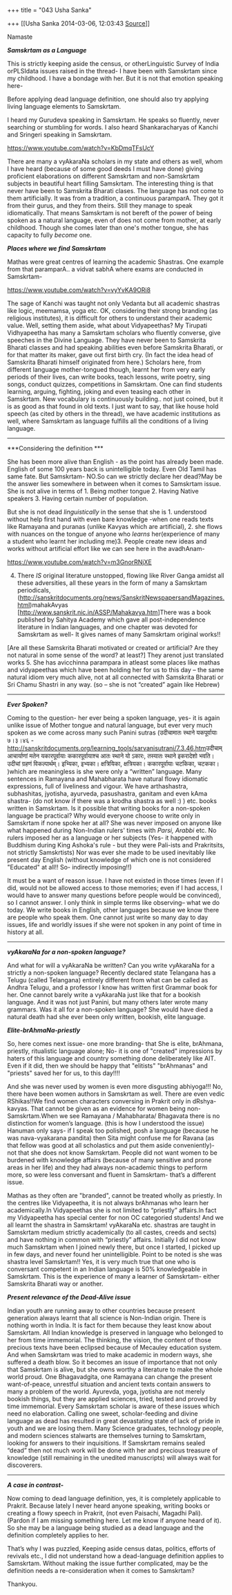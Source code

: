 +++
title = "043 Usha Sanka"

+++
[[Usha Sanka	2014-03-06, 12:03:43 [Source](https://groups.google.com/g/samskrita/c/PR2bj1VMfvw)]]



Namaste

***Samskrtam as a Language***

This is strictly keeping aside the census, or otherLinguistic Survey of India orPLSIdata issues raised in the thread- I have been with Samskrtam since my childhood. I have a bondage with her. But it is not that emotion speaking here-

Before applying dead language definition, one should also try applying living language elements to Samskrtam.

I heard my Gurudeva speaking in Samskrtam. He speaks so fluently, never searching or stumbling for words. I also heard Shankaracharyas of Kanchi and Sringeri speaking in Samskrtam.

<https://www.youtube.com/watch?v=KbDmqTFsUcY>  

There are many a vyAkaraNa scholars in my state and others as well, whom I have heard (because of some good deeds I must have done) giving proficient elaborations on different Samskrtam and non-Samskrtam subjects in beautiful heart filling Samskrtam. The interesting thing is that never have been to Samskrita Bharati clases. The language has not come to them artificially. It was from a tradition, a continuous paramparA. They got it from their gurus, and they from theirs. Still they manage to speak idiomatically. That means Samskrtam is not bereft of the power of being spoken as a natural language, even of does not come from mother, at early childhood. Though she comes later than one's mother tongue, she has capacity to fully *become* one.



***Places where we find Samskrtam***

Mathas were great centres of learning the academic Shastras. One example from that paramparA.. a vidvat sabhA where exams are conducted in Samskrtam-

<https://www.youtube.com/watch?v=vyYvKA9ORi8>

The sage of Kanchi was taught not only Vedanta but all academic shastras like logic, meemamsa, yoga etc. OK, considering their strong branding (as religious institutes), it is difficult for others to understand their academic value. Well, setting them aside, what about Vidyapeethas? My Tirupati Vidhyapeetha has many a Samskrtam scholars who fluently converse, give speeches in the Divine Language. They have never been to Samskrita Bharati classes and had speaking abilities even before Samskrita Bharati, or for that matter its maker, gave out first birth cry. (In fact the idea head of Samskrita Bharati himself originated from here.) Scholars here, from different language mother-tongued though, learnt her from very early periods of their lives, can write books, teach lessons, write poetry, sing songs, conduct quizzes, competitions in Samskrtam. One can find students learning, arguing, fighting, joking and even teasing each other in Samskrtam. New vocabulary is continuously building.. not just coined, but it is as good as that found in old texts. I just want to say, that like house hold speech (as cited by others in the thread), we have academic institutions as well, where Samskrtam as language fulfills all the conditions of a living language.

******

***Considering the definition ***

She has been more alive than English - as the point has already been made. English of some 100 years back is unintelligible today. Even Old Tamil has same fate. But Samskrtam- NO.So can we strictly declare her dead?May be the answer lies somewhere in between when it comes to Samskrtam issue. She is not alive in terms of 1. Being mother tongue 2. Having Native speakers 3. Having certain number of population.

But she is not dead *linguistically* in the sense that she is 1. understood without help first hand with even bare knowledge -when one reads texts like Ramayana and puranas (unlike Kavyas which are artificial), 2. she flows with nuances on the tongue of anyone who *learns* her(experience of many a student who learnt her including me)3. People create new ideas and works without artificial effort like we can see here in the avadhAnam-

<https://www.youtube.com/watch?v=m3GnorRNjXE>  

4. There *IS* original literature unstopped, flowing like River Ganga amidst all these adversities, all these years in the form of many a Samskrtam periodicals, (<http://sanskritdocuments.org/news/SanskritNewspapersandMagazines.html>)mahakAvyas \[<http://www.sanskrit.nic.in/ASSP/Mahakavya.htm>\]There was a book published by Sahitya Academy which gave all post-independence literature in Indian languages, and one chapter was devoted for Samskrtam as well- It gives names of many Samskrtam original works!!

\[Are all these Samskrita Bharati motivated or created or artificial? Are they not natural in some sense of the word? at least?\] They arenot just translated works 5. She has avicchinna parampara in atleast some places like mathas and vidyapeethas which have been holding her for us to this day – the same natural idiom very much alive, not at all connected with Samskrita Bharati or Sri Chamu Shastri in any way. (so – she is not “created” again like Hebrew)

******

***Ever Spoken?***

Coming to the question- her ever being a spoken language, yes- it is again unlike issue of Mother tongue and natural language, but ever very much spoken as we come across many such Panini sutras (उदीचामातः स्थाने यकपूर्वायाः ७।३।४६ -<http://sanskritdocuments.org/learning_tools/sarvanisutrani/7.3.46.htm>उदीचाम् आचार्याणां मतेन यकारपूर्वायाः ककारपूर्वायाश्च आतः स्थाने यो ऽकारः, तस्यातः स्थाने इकरादेशो भवति। उदीचां ग्रहणं विकल्पार्थम्। इभ्यिका, इभ्यका। क्षत्रियिका, क्षत्रियका। ककारपूर्वायाः चटकिका, चटकका। )which are meaningless is she were only a “written” language. Many sentences in Ramayana and Mahabharata have natural flowy idiomatic expressions, full of liveliness and vigour. We have arthashastra, subhashitas, jyotisha, ayurveda, pasushastra, ganitam and even kAma shastra- (do not know if there was a krodha shastra as well :) ) etc. books written in Samskrtam. Is it possible that writing books for a non-spoken language be practical? Why would everyone choose to write only in Samskrtam if none spoke her at all? She was never imposed on anyone like what happened during Non-Indian rulers' times with *Parsi, Arabbi* etc. No rulers imposed her as a language or her subjects (Yes- it happened with Buddhism during King Ashoka's rule - but they were Pali-ists and Prakritsits, not strictly Samskrtists) Nor was ever she made to be used inevitably like present day English (without knowledge of which one is not considered "Educated" at all!! So- indirectly imposing!!)



It must be a want of reason issue. I have not existed in those times (even if I did, would not be allowed access to those memories; even if I had access, I would have to answer many questions before people would be convinced), so I cannot answer. I only think in simple terms like observing– what we do today. We write books in English, other languages because we know there are people who speak them. One cannot just write so many day to day issues, life and worldly issues if she were not spoken in any point of time in history at all.

******

***vyAkaraNa for a non-spoken language?***

And what for will a vyAkaraNa be written? Can you write vyAkaraNa for a strictly a non-spoken language? Recently declared state Telangana has a Telugu (called Telangana) entirely different from what can be called as Andhra Telugu, and a professor I know has written first Grammar book for her. One cannot barely write a vyAkaraNa just like that for a bookish language. And it was not just Panini, but many others later wrote many grammars. Was it all for a non-spoken language? She would have died a natural death had she ever been only written, bookish, elite language.



***Elite-brAhmaNa-priestly***

So, here comes next issue- one more branding- that She is elite, brAhmana, priestly, ritualistic language alone; No- it is one of "created" impressions by haters of this language and country something done deliberately like AIT. Even if it did, then we should be happy that "elitists" "brAhmanas" and "priests" saved her for us, to this day!!!!

And she was never used by women is even more disgusting abhiyoga!!! No, there have been women authors in Samskrtam as well. There are even vedic RShikas!!We find women characters conversing in Prakrit only in dRshya-kavyas. That cannot be given as an evidence for women being non-Samskrtam.When we see Ramayana / Mahabharata/ Bhagavata there is no distinction for women’s language. (this is how I understood the issue) Hanuman only says- if I speak too polished, posh a language (because he was nava-vyakarana pandita) then Sita might confuse me for Ravana (as that fellow was good at all scholastics and put them aside conveniently)- not that she does not know Samskrtam. People did not want women to be burdened with knowledge affairs (because of many sensitive and prone areas in her life) and they had always non-academic things to perform more, so were less conversant and fluent in Samskrtam- that’s a different issue.



Mathas as they often are "branded", cannot be treated wholly as priestly. In the centres like Vidyapeetha, it is not always brAhmanas who learn her academically.In Vidyapeethas she is not limited to “priestly” affairs.In fact my Vidyapeetha has special center for non OC categoried students! And we all learnt the shastra in Samskrtam! vyAkaraNa etc. shastras are taught in Samskrtam medium strictly academically (to all castes, creeds and sects) and have nothing in common with “priestly” affairs. Initially I did not know much Samskrtam when I joined newly there, but once I started, I picked up in few days, and never found her unintelligible. Point to be noted is she was shastra level Samskrtam!! Yes, it is very much true that one who is conversant competent in an Indian language is 50% knowledgeable in Samskrtam. This is the experience of many a learner of Samskrtam- either Samskrita
Bharati way or another.



***Present relevance of the Dead-Alive issue***

Indian youth are running away to other countries because present generation always learnt that all science is Non-Indian origin. There is nothing worth in India. It is fact for them because they least know about Samskrtam. All Indian knowledge is preserved in language who belonged to her from time immemorial. The thinking, the vision, the content of those precious texts have been eclipsed because of Mecauley education system. And when Samskrtam was tried to make academic in modern ways, she suffered a death blow. So it becomes an issue of importance that not only that Samskrtam is alive, but she owns worthy a literature to make the whole world proud. One Bhagavadgita, one Ramayana can change the present want-of-peace, unrestful situation and ancient texts contain answers to many a problem of the world. Ayurevda, yoga, jyotisha are not merely bookish things, but they are applied sciences, tried, tested and proved by time immemorial. Every Samskrtam scholar is aware of these issues which need no elaboration. Calling one sweet, scholar-feeding and divine language as dead has resulted in great devastating state of lack of pride in youth and we are losing them. Many Science graduates, technology people, and modern sciences stalwarts are themselves turning to Samskrtam, looking for answers to their inquisitions. If Samskrtam remains sealed “dead” then not much work will be done with her and precious treasure of knowledge (still remaining in the unedited manuscripts) will always wait for discoverers.

******

***A case in contrast-***

Now coming to dead language definition, yes, it is completely applicable to Prakrit. Because lately I never heard anyone speaking, writing books or creating a flowy speech in Prakrit, (not even Paisachi, Magadhi Pali). (Pardon if I am missing something here. Let me know if anyone heard of it). So she may be a language being studied as a dead language and the definition completely applies to her.



That’s why I was puzzled, Keeping aside census datas, politics, efforts of revivals etc., I did not understand how a dead-language definition applies to Samskrtam. Without making the issue further complicated, may be the definition needs a re-consideration when it comes to Samskrtam?

Thankyou.

  
  

  


